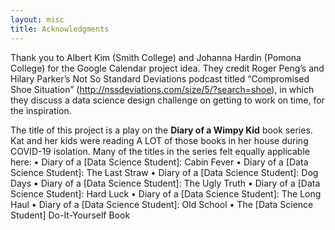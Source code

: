 ```yaml
---
layout: misc
title: Acknowledgments
---
```




Thank you to Albert Kim (Smith College) and Johanna Hardin (Pomona College) for the Google
Calendar project idea. They credit Roger Peng’s and Hilary Parker’s Not So Standard Deviations
podcast titled “Compromised Shoe Situation” (http://nssdeviations.com/size/5/?search=shoe), in
which they discuss a data science design challenge on getting to work on time, for the inspiration.

The title of this project is a play on the **Diary of a Wimpy Kid** book series.  Kat and her kids were
reading A LOT of those books in her house during COVID-19 isolation.  Many of the titles in the series felt equally applicable
here:
• Diary of a [Data Science Student]: Cabin Fever
• Diary of a [Data Science Student]: The Last Straw
• Diary of a [Data Science Student]: Dog Days
• Diary of a [Data Science Student]: The Ugly Truth
• Diary of a [Data Science Student]: Hard Luck
• Diary of a [Data Science Student]: The Long Haul
• Diary of a [Data Science Student]: Old School
• The [Data Science Student] Do-It-Yourself Book
